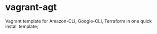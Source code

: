 # vagrant-agt
Vagrant template for Amazon-CLI, Google-CLI, Terraform in one quick install template;
